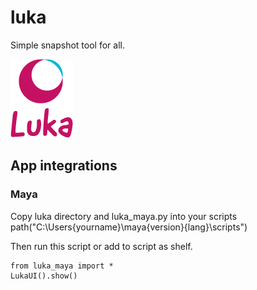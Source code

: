 # luka

Simple snapshot tool for all.

![logo](https://raw.githubusercontent.com/zakuro9715/luka/master/logo/logo.png)

## App integrations

### Maya

Copy luka directory and luka_maya.py into your scripts path("C:\Users\{yourname}\maya\{version}\{lang}\scripts")

Then run this script or add to script as shelf.

```
from luka_maya import *
LukaUI().show()
```
